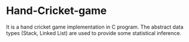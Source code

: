 # Hand-Cricket-game
It is a hand cricket game implementation in C program. The abstract data types (Stack, Linked List) are used to provide some statistical inference. 
